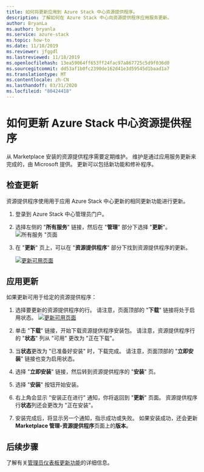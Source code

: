 ```yaml
---
title: 如何将更新应用到 Azure Stack 中心资源提供程序。
description: 了解如何在 Azure Stack 中心向资源提供程序应用服务更新。
author: BryanLa
ms.author: bryanla
ms.service: azure-stack
ms.topic: how-to
ms.date: 11/18/2019
ms.reviewer: jfggdl
ms.lastreviewed: 11/18/2019
ms.openlocfilehash: 13ea59064ff653ff24fac97a867725c5d9f036d0
ms.sourcegitcommit: dd53af1b0fc2390de162d41e3d59545d1baad1a7
ms.translationtype: MT
ms.contentlocale: zh-CN
ms.lasthandoff: 03/31/2020
ms.locfileid: "80424418"
---
```

# <a name="how-to-update-an-azure-stack-hub-resource-provider"></a>如何更新 Azure Stack 中心资源提供程序

从 Marketplace 安装的资源提供程序需要定期维护。 维护是通过应用服务更新来完成的，由 Microsoft 提供。 更新可以包括新功能和修补程序。  

## <a name="check-for-updates"></a>检查更新

资源提供程序使用用于应用 Azure Stack 中心更新的相同更新功能进行更新。

1. 登录到 Azure Stack 中心管理员门户。
2. 选择左侧的 "**所有服务**" 链接，然后在 "**管理**" 部分下选择 "**更新**"。
   ![所有服务 "页面](media/resource-provider-apply-updates/1-all-services.png)

3. 在 "**更新**" 页上，可以在 "**资源提供程序**" 部分下找到资源提供程序的更新。

   [![更新可用页面](media/resource-provider-apply-updates/3-update-available.png)](media/resource-provider-apply-updates/3-update-available.png#lightbox)

## <a name="apply-an-update"></a>应用更新

如果更新可用于给定的资源提供程序：

1. 选择要更新的资源提供程序的行。 请注意，页面顶部的 "**下载**" 链接将处于启用状态。
   [![更新可用页面](media/resource-provider-apply-updates/4-download.png)](media/resource-provider-apply-updates/3-update-available.png#lightbox)

2. 单击 "**下载**" 链接，开始下载资源提供程序安装包。 请注意，资源提供程序行的 "**状态**" 列从 "可用" 更改为 "正在下载"。
3. 当**状态**更改为 "已准备好安装" 时，下载完成。 请注意，页面顶部的 "**立即安装**" 链接也变为启用状态。
4. 选择 "**立即安装**" 链接，然后转到资源提供程序的 "**安装**" 页。 
5. 选择 "**安装**" 按钮开始安装。
6. 右上角会显示 "安装正在进行" 通知，你将返回到 "**更新**" 页面。 资源提供程序行**状态**列还会更改为 "正在安装"。
7. 安装完成后，将显示另一个通知，指示成功或失败。 如果安装成功，还会更新**Marketplace 管理-资源提供程序**页面上的**版本**。

## <a name="next-steps"></a>后续步骤

了解有关[管理员仪表板更新功能](azure-stack-apply-updates.md)的详细信息。
